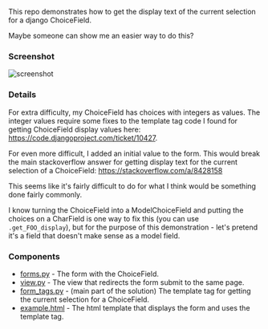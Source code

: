 This repo demonstrates how to get the display text of the current selection for a django ChoiceField.

Maybe someone can show me an easier way to do this?

### Screenshot
![screenshot](https://raw.github.com/pawl/django_choicefield_display_example/master/screenshot.png "screenshot")

### Details

For extra difficulty, my ChoiceField has choices with integers as values. The integer values require some fixes to the template tag code I found for getting ChoiceField display values here: https://code.djangoproject.com/ticket/10427.

For even more difficult, I added an initial value to the form. This would break the main stackoverflow answer for getting display text for the current selection of a ChoiceField: https://stackoverflow.com/a/8428158

This seems like it's fairly difficult to do for what I think would be something done fairly commonly.

I know turning the ChoiceField into a ModelChoiceField and putting the choices on a CharField is one way to fix this (you can use `.get_FOO_display`), but for the purpose of this demonstration - let's pretend it's a field that doesn't make sense as a model field.

### Components
* [forms.py](mysite/myapp/forms.py) - The form with the ChoiceField.
* [view.py](mysite/myapp/view.py) - The view that redirects the form submit to the same page.
* [form_tags.py](mysite/myapp/templatetags/form_tags.py) - (main part of the solution) The template tag for getting the current selection for a ChoiceField.
* [example.html](mysite/templates/example.html) - The html template that displays the form and uses the template tag.





